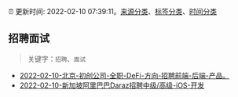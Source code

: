 :alarm_clock: 更新时间: 2022-02-10 07:39:11。[来源分类](../README.md)、[标签分类](../TAGS.md)、[时间分类](../TIMELINE.md)

## 招聘面试


> 关键字：`招聘`、`面试`



- [2022-02-10-北京-初创公司-全职-DeFi-方向-招聘前端-后端-产品。](https://www.v2ex.com/t/832947) 
- [2022-02-10-新加坡阿里巴巴Daraz招聘中级/高级-iOS-开发](https://www.v2ex.com/t/832935) 